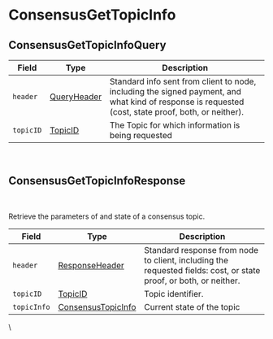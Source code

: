 # ConsensusGetTopicInfo

## ConsensusGetTopicInfoQuery

| Field     | Type                                                                                                                                                 | Description                                                                                                                                         |
| --------- | ---------------------------------------------------------------------------------------------------------------------------------------------------- | --------------------------------------------------------------------------------------------------------------------------------------------------- |
| `header`  | ​[QueryHeader](https://github.com/theekrystallee/hedera-style-guide/blob/sdk-v1/deprecated/hedera-api/consensus-service/broken-reference/README.md)​ | Standard info sent from client to node, including the signed payment, and what kind of response is requested (cost, state proof, both, or neither). |
| `topicID` | ​[TopicID](https://github.com/theekrystallee/hedera-style-guide/blob/sdk-v1/deprecated/hedera-api/consensus-service/broken-reference/README.md)​     | The Topic for which information is being requested                                                                                                  |

‌

## ConsensusGetTopicInfoResponse <a href="#consensusgettopicinforesponse" id="consensusgettopicinforesponse"></a>

‌

Retrieve the parameters of and state of a consensus topic.

| Field       | Type                                                                                                                                                        | Description                                                                                                       |
| ----------- | ----------------------------------------------------------------------------------------------------------------------------------------------------------- | ----------------------------------------------------------------------------------------------------------------- |
| `header`    | ​[ResponseHeader](https://github.com/theekrystallee/hedera-style-guide/blob/sdk-v1/deprecated/hedera-api/consensus-service/broken-reference/README.md)​     | Standard response from node to client, including the requested fields: cost, or state proof, or both, or neither. |
| `topicID`   | ​[TopicID](https://github.com/theekrystallee/hedera-style-guide/blob/sdk-v1/deprecated/hedera-api/consensus-service/broken-reference/README.md)​            | Topic identifier.                                                                                                 |
| `topicInfo` | ​[ConsensusTopicInfo](https://github.com/theekrystallee/hedera-style-guide/blob/sdk-v1/deprecated/hedera-api/consensus-service/broken-reference/README.md)​ | Current state of the topic                                                                                        |

​\\
